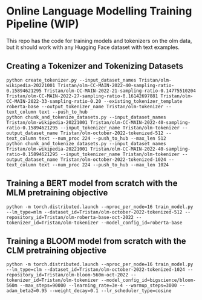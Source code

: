 # Online Language Modelling Training Pipeline (WIP)

This repo has the code for training models and tokenizers on the olm data, but it should work with any Hugging Face dataset with text examples.

## Creating a Tokenizer and Tokenizing Datasets

```
python create_tokenizer.py --input_dataset_names Tristan/olm-wikipedia-20221001 Tristan/olm-CC-MAIN-2022-40-sampling-ratio-0.15894621295 Tristan/olm-CC-MAIN-2022-21-sampling-ratio-0.14775510204 Tristan/olm-CC-MAIN-2022-27-sampling-ratio-0.16142697881 Tristan/olm-CC-MAIN-2022-33-sampling-ratio-0.20 --existing_tokenizer_template roberta-base --output_tokenizer_name Tristan/olm-tokenizer --text_column text --push_to_hub
python chunk_and_tokenize_datasets.py --input_dataset_names Tristan/olm-wikipedia-20221001 Tristan/olm-CC-MAIN-2022-40-sampling-ratio-0.15894621295 --input_tokenizer_name Tristan/olm-tokenizer --output_dataset_name Tristan/olm-october-2022-tokenized-512 --text_column text --num_proc 224 --push_to_hub --max_len 512
python chunk_and_tokenize_datasets.py --input_dataset_names Tristan/olm-wikipedia-20221001 Tristan/olm-CC-MAIN-2022-40-sampling-ratio-0.15894621295 --input_tokenizer_name Tristan/olm-tokenizer --output_dataset_name Tristan/olm-october-2022-tokenized-1024 --text_column text --num_proc 224 --push_to_hub --max_len 1024
```

## Training a BERT model from scratch with the MLM pretraining objective

```
python -m torch.distributed.launch --nproc_per_node=16 train_model.py --lm_type=mlm --dataset_id=Tristan/olm-october-2022-tokenized-512 --repository_id=Tristan/olm-roberta-base-oct-2022 --tokenizer_id=Tristan/olm-tokenizer --model_config_id=roberta-base
```

## Training a BLOOM model from scratch with the CLM pretraining objective

```
python -m torch.distributed.launch --nproc_per_node=16 train_model.py --lm_type=clm --dataset_id=Tristan/olm-october-2022-tokenized-1024 --repository_id=Tristan/olm-bloom-560m-oct-2022 --tokenizer_id=Tristan/olm-tokenizer --model_config_id=bigscience/bloom-560m --max_steps=90000 --learning_rate=3e-4 --warmup_steps=3000 --adam_beta2=0.95 --weight_decay=0.1 --lr_scheduler_type=cosine
```

